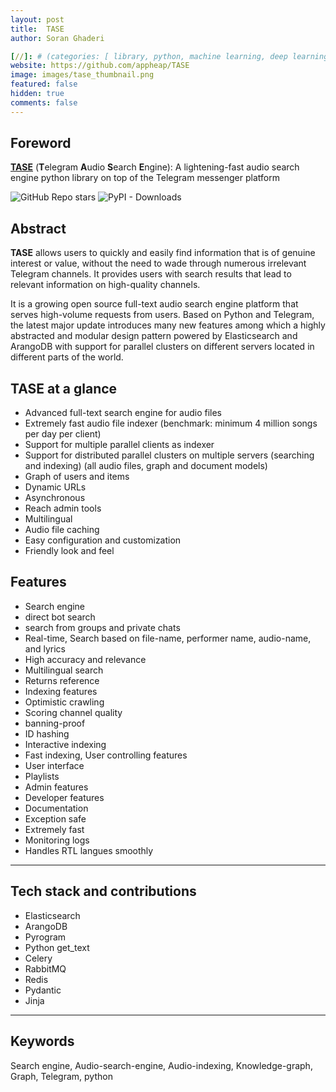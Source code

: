 ```yaml
---
layout: post
title:  TASE
author: Soran Ghaderi

[//]: # (categories: [ library, python, machine learning, deep learning, transformers ])
website: https://github.com/appheap/TASE
image: images/tase_thumbnail.png
featured: false
hidden: true
comments: false
---
```


## Foreword
<b><a target="_blank" href="https://github.com/appheap/TASE">TASE</a></b> (<b>T</b>elegram <b>A</b>udio <b>S</b>earch <b>E</b>ngine): A lightening-fast audio search engine python library on top of the Telegram messenger platform <br>


<img alt="GitHub Repo stars" src="https://img.shields.io/github/stars/appheap/TASE?style=social">
<img alt="PyPI - Downloads" src="https://img.shields.io/pypi/dm/bigraph">



[//]: # (Glad to introduce my personal blog. Possibly, I will share what I read daily about deep learning, robotics, neuroscience, mathematics etc.)

## Abstract
<b>TASE</b> allows users to quickly and easily find information that is of genuine interest or value, without the need to wade through numerous irrelevant Telegram channels. It provides users with search results that lead to relevant information on high-quality channels.

It is a growing open source full-text audio search engine platform that serves high-volume requests from users. Based on Python and Telegram, the latest major update introduces many new features among which a highly abstracted and modular design pattern powered by Elasticsearch and ArangoDB with support for parallel clusters on different servers located in different parts of the world.

## TASE at a glance

<ul>
    <li>Advanced full-text search engine for audio files</li>
    <li>Extremely fast audio file indexer (benchmark: minimum 4 million songs per day per client)</li>
    <li>Support for multiple parallel clients as indexer</li>
    <li>Support for distributed parallel clusters on multiple servers (searching and indexing) (all audio files, graph and document models)</li>
    <li>Graph of users and items</li>
    <li>Dynamic URLs</li>
    <li>Asynchronous</li>
    <li>Reach admin tools</li>
    <li>Multilingual</li>
    <li>Audio file caching</li>
    <li>Easy configuration and customization</li>
    <li>Friendly look and feel</li>
</ul>

## Features

<ul>
    <li>Search engine</li>
    <li>direct bot search</li>
    <li>search from groups and private chats</li>
    <li>Real-time, Search based on file-name, performer name, audio-name, and lyrics</li>
    <li>High accuracy and relevance</li>
    <li>Multilingual search</li>
    <li>Returns reference</li>
    <li>Indexing features</li>
    <li>Optimistic crawling</li>
    <li>Scoring channel quality</li>
    <li>banning-proof</li>
    <li>ID hashing</li>
    <li>Interactive indexing</li>
    <li>Fast indexing, User controlling features</li>
    <li>User interface</li>
    <li>Playlists</li>
    <li>Admin features</li>
    <li>Developer features</li>
    <li>Documentation</li>
    <li>Exception safe</li>
    <li>Extremely fast</li>
    <li>Monitoring logs</li>
    <li>Handles RTL langues smoothly</li>
</ul>

-------------

## Tech stack and contributions

<ul>
    <li>Elasticsearch</li>
    <li>ArangoDB</li>
    <li>Pyrogram</li>
    <li>Python get_text</li>
    <li>Celery</li>
    <li>RabbitMQ</li>
    <li>Redis</li>
    <li>Pydantic</li>
    <li>Jinja</li>

</ul>

-------------

## Keywords
Search engine, Audio-search-engine, Audio-indexing, Knowledge-graph, Graph, Telegram, python 


[//]: # (<span class="spoiler">This post will be modified later.</span>)